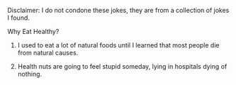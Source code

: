 Disclaimer: I do not condone these jokes, they are from a collection of jokes I found.

Why Eat Healthy?

1.  I used to eat a lot of natural foods until I learned that most people die from natural causes.


2.  Health nuts are going to feel stupid someday, lying in hospitals dying of nothing.

